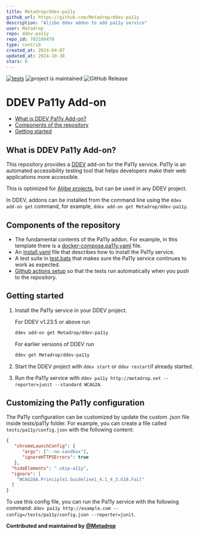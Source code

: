```yaml
---
title: Metadrop/ddev-pa11y
github_url: https://github.com/Metadrop/ddev-pa11y
description: "Aljibe ddev addon to add pa11y service"
user: Metadrop
repo: ddev-pa11y
repo_id: 783100470
type: contrib
created_at: 2024-04-07
updated_at: 2024-10-30
stars: 0
---
```


[![tests](https://github.com/Metadrop/ddev-pa11y/actions/workflows/tests.yml/badge.svg)](https://github.com/Metadrop/ddev-pa11y/actions/workflows/tests.yml) ![project is maintained](https://img.shields.io/maintenance/yes/2024.svg)
![GitHub Release](https://img.shields.io/github/v/release/Metadrop/ddev-pa11y)

# DDEV Pa11y Add-on <!-- omit in toc -->

* [What is DDEV Pa11y Add-on?](#what-is-ddev-pa11y-add-on)
* [Components of the repository](#components-of-the-repository)
* [Getting started](#getting-started)

## What is DDEV Pa11y Add-on?
This repository provides a [DDEV](https://ddev.readthedocs.io) add-on for the Pa11y service. Pa11y is an automated accessibility testing tool that helps developers make their web applications more accessible.

This is optimized for [Aljibe projects](https://github.com/Metadrop/Aljibe/), but can be used in any DDEV project.

In DDEV, addons can be installed from the command line using the `ddev add-on get` command, for example, `ddev add-on get Metadrop/ddev-pa11y`.

## Components of the repository

* The fundamental contents of the Pa11y addon. For example, in this template there is a [docker-compose.pa11y.yaml](https://github.com/Metadrop/ddev-pa11y/blob/main/docker-compose.pa11y.yaml) file.
* An [install.yaml](https://github.com/Metadrop/ddev-pa11y/blob/main/install.yaml) file that describes how to install the Pa11y service.
* A test suite in [test.bats](tests/test.bats) that makes sure the Pa11y service continues to work as expected.
* [Github actions setup](https://github.com/Metadrop/ddev-pa11y/blob/main/.github/workflows/tests.yml) so that the tests run automatically when you push to the repository.

## Getting started

1. Install the Pa11y service in your DDEV project.

    For DDEV v1.23.5 or above run

    ```sh
    ddev add-on get Metadrop/ddev-pa11y
    ```

    For earlier versions of DDEV run

    ```sh
    ddev get Metadrop/ddev-pa11y
    ```

1. Start the DDEV project with `ddev start` or `ddev restart`if already started.
1. Run the Pa11y service with `ddev pa11y http://metadrop.net --reporter=junit --standard WCAG2A`.

## Customizing the Pa11y configuration

The Pa11y configuration can be customized by update the custom .json file inside tests/pa11y folder. For example, you can create a file called `tests/pa11y/config.json` with the following content: 

```json
{
   "chromeLaunchConfig": {
      "args": ["--no-sandbox"],
      "ignoreHTTPSErrors": true
   }, 
  "hideElements": ".skip-a11y",
  "ignore": [
    "WCAG2AA.Principle1.Guideline1_4.1_4_3.G18.Fail"
  ]
}
```
To use this config file, you can run the Pa11y service with the following command: 
`ddev pa11y http://example.com --config=/tests/pa11y/config.json --reporter=junit`.

**Contributed and maintained by [@Metadrop](https://github.com/Metadrop)**
